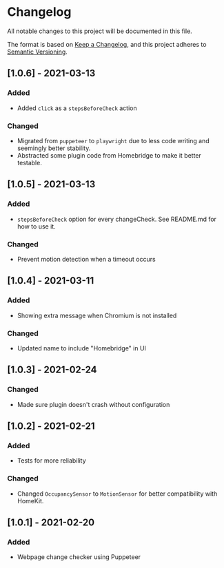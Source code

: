 # Changelog
All notable changes to this project will be documented in this file.

The format is based on [Keep a Changelog](https://keepachangelog.com/en/1.0.0/),
and this project adheres to [Semantic Versioning](https://semver.org/spec/v2.0.0.html).

## [1.0.6] - 2021-03-13
### Added
- Added `click` as a `stepsBeforeCheck` action
### Changed
- Migrated from `puppeteer` to `playwright` due to less code writing and seemingly better stability. 
- Abstracted some plugin code from Homebridge to make it better testable.   

## [1.0.5] - 2021-03-13
### Added
- `stepsBeforeCheck` option for every changeCheck. See README.md for how to use it.
### Changed
- Prevent motion detection when a timeout occurs

## [1.0.4] - 2021-03-11
### Added
- Showing extra message when Chromium is not installed

### Changed
- Updated name to include "Homebridge" in UI

## [1.0.3] - 2021-02-24
### Changed
- Made sure plugin doesn't crash without configuration

## [1.0.2] - 2021-02-21
### Added
- Tests for more reliability

### Changed
- Changed `OccupancySensor` to `MotionSensor` for better compatibility with HomeKit.

## [1.0.1] - 2021-02-20
### Added
- Webpage change checker using Puppeteer
